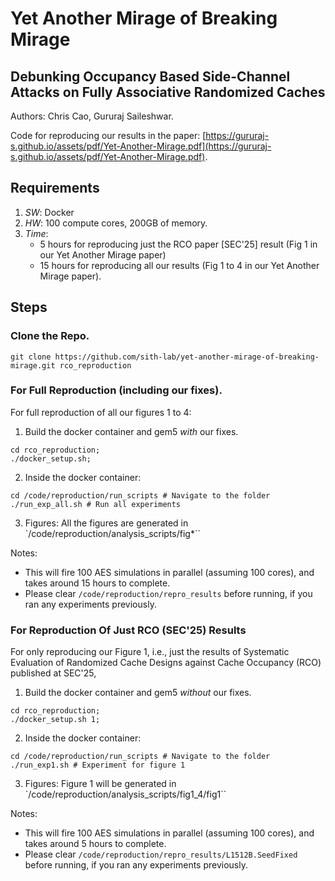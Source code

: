 # Yet Another Mirage of Breaking Mirage
## **Debunking Occupancy Based Side-Channel Attacks on Fully Associative Randomized Caches**

Authors: Chris Cao, Gururaj Saileshwar.

Code for reproducing our results in the paper: [https://gururaj-s.github.io/assets/pdf/Yet-Another-Mirage.pdf](https://gururaj-s.github.io/assets/pdf/Yet-Another-Mirage.pdf).

## Requirements
1. *SW*: Docker
2. *HW*: 100 compute cores, 200GB of memory.
3. *Time*:
   - 5 hours for reproducing just the RCO paper [SEC'25] result (Fig 1 in our Yet Another Mirage paper)
   - 15 hours for reproducing all our results (Fig 1 to 4 in our Yet Another Mirage paper).


## Steps

### Clone the Repo.

```
git clone https://github.com/sith-lab/yet-another-mirage-of-breaking-mirage.git rco_reproduction
```


### For Full Reproduction (including our fixes).

For full reproduction of all our figures 1 to 4:

1. Build the docker container and gem5 *with* our fixes. 
```
cd rco_reproduction;
./docker_setup.sh;
```

2. Inside the docker container:
```
cd /code/reproduction/run_scripts # Navigate to the folder
./run_exp_all.sh # Run all experiments
```

3. Figures:
All the figures are generated in `/code/reproduction/analysis_scripts/fig*``

Notes:
* This will fire 100 AES simulations in parallel (assuming 100 cores), and takes around 15 hours to complete.
* Please clear `/code/reproduction/repro_results` before running, if you ran any experiments previously.


### For Reproduction Of Just RCO (SEC'25) Results

For only reproducing our Figure 1, i.e., just the results of Systematic Evaluation of Randomized Cache Designs against Cache Occupancy (RCO) published at SEC'25,

1. Build the docker container and gem5 *without* our fixes. 
```
cd rco_reproduction;
./docker_setup.sh 1;
```

2. Inside the docker container:
```
cd /code/reproduction/run_scripts # Navigate to the folder
./run_exp1.sh # Experiment for figure 1
```

3. Figures:
Figure 1 will be generated in `/code/reproduction/analysis_scripts/fig1_4/fig1``

Notes:
* This will fire 100 AES simulations in parallel (assuming 100 cores), and takes around 5 hours to complete.
* Please clear `/code/reproduction/repro_results/L1512B.SeedFixed` before running, if you ran any experiments previously.




